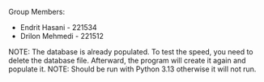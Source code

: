 Group Members:

- Endrit Hasani - 221534
- Drilon Mehmedi - 221512

NOTE: The database is already populated. To test the speed, you need to delete the database file. Afterward, the program will create it again and populate it.
NOTE: Should be run with Python 3.13 otherwise it will not run.